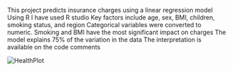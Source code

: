 This project predicts insurance charges using a linear regression model Using R 
I have used R studio
Key factors include age, sex, BMI, children, smoking status, and region 
Categorical variables were converted to numeric. Smoking and BMI have the most significant impact on charges
The model explains  75% of the variation in the data 
The interpretation is available on the code comments

![HealthPlot](https://github.com/user-attachments/assets/772e027f-8f89-4f5a-bb93-f0d494a4d4c5)
